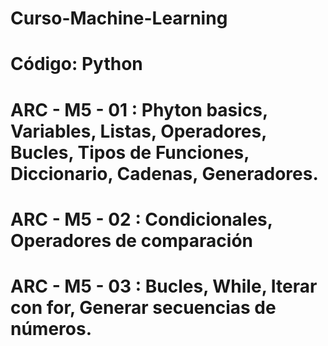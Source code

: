 # Curso-Machine-Learning

# Código: Python

# ARC - M5 - 01 : Phyton basics, Variables, Listas, Operadores, Bucles, Tipos de Funciones, Diccionario, Cadenas, Generadores.

# ARC - M5 - 02 : Condicionales, Operadores de comparación

# ARC - M5 - 03 : Bucles, While, Iterar con for, Generar secuencias de números.
